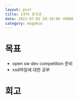 ```yaml
---
layout: post
title: 1주차 모각코
date: 2021-07-01 20:10:00 +0900
category: mogakco
---
```

# 목표

+ open sw dev competition 준비
+ xsd파일에 대한 공부


# 회고
